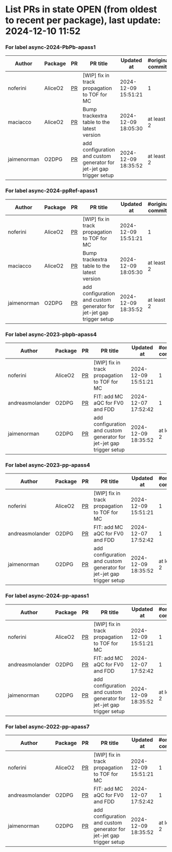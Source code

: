 # List PRs in state OPEN (from oldest to recent per package), last update: 2024-12-10 11:52 


### For label async-2024-PbPb-apass1

| Author | Package | PR | PR title | Updated at | #original commits | Merge commit |
| --- | --- | --- | --- | --- | --- | --- |
| noferini | AliceO2 | [PR](https://github.com/AliceO2Group/AliceO2/pull/13784) | [WIP] fix in track propagation to TOF for MC | 2024-12-09 15:51:21 | 1 | - |
| maciacco | AliceO2 | [PR](https://github.com/AliceO2Group/AliceO2/pull/13785) | Bump trackextra table to the latest version | 2024-12-09 18:05:30 | at least 2 | - |
| jaimenorman | O2DPG | [PR](https://github.com/AliceO2Group/O2DPG/pull/1842) | add configuration and custom generator for jet-jet gap trigger setup | 2024-12-09 18:35:52 | at least 2 | - |


### For label async-2024-ppRef-apass1

| Author | Package | PR | PR title | Updated at | #original commits | Merge commit |
| --- | --- | --- | --- | --- | --- | --- |
| noferini | AliceO2 | [PR](https://github.com/AliceO2Group/AliceO2/pull/13784) | [WIP] fix in track propagation to TOF for MC | 2024-12-09 15:51:21 | 1 | - |
| maciacco | AliceO2 | [PR](https://github.com/AliceO2Group/AliceO2/pull/13785) | Bump trackextra table to the latest version | 2024-12-09 18:05:30 | at least 2 | - |
| jaimenorman | O2DPG | [PR](https://github.com/AliceO2Group/O2DPG/pull/1842) | add configuration and custom generator for jet-jet gap trigger setup | 2024-12-09 18:35:52 | at least 2 | - |


### For label async-2023-pbpb-apass4

| Author | Package | PR | PR title | Updated at | #original commits | Merge commit |
| --- | --- | --- | --- | --- | --- | --- |
| noferini | AliceO2 | [PR](https://github.com/AliceO2Group/AliceO2/pull/13784) | [WIP] fix in track propagation to TOF for MC | 2024-12-09 15:51:21 | 1 | - |
| andreasmolander | O2DPG | [PR](https://github.com/AliceO2Group/O2DPG/pull/1741) | FIT: add MC aQC for FV0 and FDD | 2024-12-07 17:52:42 | 1 | - |
| jaimenorman | O2DPG | [PR](https://github.com/AliceO2Group/O2DPG/pull/1842) | add configuration and custom generator for jet-jet gap trigger setup | 2024-12-09 18:35:52 | at least 2 | - |


### For label async-2023-pp-apass4

| Author | Package | PR | PR title | Updated at | #original commits | Merge commit |
| --- | --- | --- | --- | --- | --- | --- |
| noferini | AliceO2 | [PR](https://github.com/AliceO2Group/AliceO2/pull/13784) | [WIP] fix in track propagation to TOF for MC | 2024-12-09 15:51:21 | 1 | - |
| andreasmolander | O2DPG | [PR](https://github.com/AliceO2Group/O2DPG/pull/1741) | FIT: add MC aQC for FV0 and FDD | 2024-12-07 17:52:42 | 1 | - |
| jaimenorman | O2DPG | [PR](https://github.com/AliceO2Group/O2DPG/pull/1842) | add configuration and custom generator for jet-jet gap trigger setup | 2024-12-09 18:35:52 | at least 2 | - |


### For label async-2024-pp-apass1

| Author | Package | PR | PR title | Updated at | #original commits | Merge commit |
| --- | --- | --- | --- | --- | --- | --- |
| noferini | AliceO2 | [PR](https://github.com/AliceO2Group/AliceO2/pull/13784) | [WIP] fix in track propagation to TOF for MC | 2024-12-09 15:51:21 | 1 | - |
| andreasmolander | O2DPG | [PR](https://github.com/AliceO2Group/O2DPG/pull/1741) | FIT: add MC aQC for FV0 and FDD | 2024-12-07 17:52:42 | 1 | - |
| jaimenorman | O2DPG | [PR](https://github.com/AliceO2Group/O2DPG/pull/1842) | add configuration and custom generator for jet-jet gap trigger setup | 2024-12-09 18:35:52 | at least 2 | - |


### For label async-2022-pp-apass7

| Author | Package | PR | PR title | Updated at | #original commits | Merge commit |
| --- | --- | --- | --- | --- | --- | --- |
| noferini | AliceO2 | [PR](https://github.com/AliceO2Group/AliceO2/pull/13784) | [WIP] fix in track propagation to TOF for MC | 2024-12-09 15:51:21 | 1 | - |
| andreasmolander | O2DPG | [PR](https://github.com/AliceO2Group/O2DPG/pull/1741) | FIT: add MC aQC for FV0 and FDD | 2024-12-07 17:52:42 | 1 | - |
| jaimenorman | O2DPG | [PR](https://github.com/AliceO2Group/O2DPG/pull/1842) | add configuration and custom generator for jet-jet gap trigger setup | 2024-12-09 18:35:52 | at least 2 | - |
